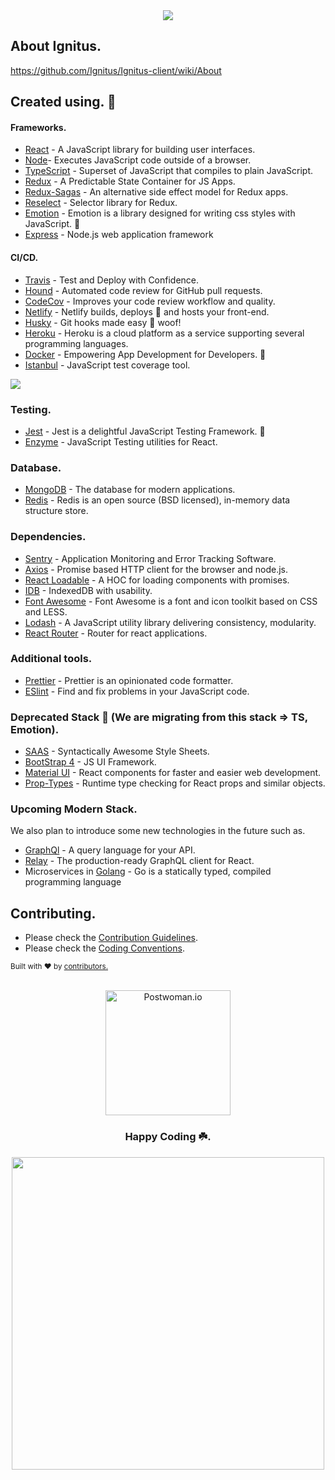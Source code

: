 <div align="center">
    <img src="https://github.com/Ignitus/Ignitus-technical-visualization/blob/master/app-assets/techstack.gif">
</div>



## About Ignitus.
https://github.com/Ignitus/Ignitus-client/wiki/About 

## Created using. 🔨

#### Frameworks.

- [React](https://reactjs.org/) - A JavaScript library for building user interfaces. 
- [Node](https://nodejs.org/en/)- Executes JavaScript code outside of a browser.
- [TypeScript](https://www.typescriptlang.org/) - Superset of JavaScript that compiles to plain JavaScript.
- [Redux](https://redux.js.org/) - A Predictable State Container for JS Apps.
- [Redux-Sagas](https://redux-saga.js.org/) - An alternative side effect model for Redux apps.
- [Reselect](https://github.com/reduxjs/reselect) - Selector library for Redux.
- [Emotion](https://emotion.sh/docs/styled) - Emotion is a library designed for writing css styles with JavaScript. 🎨
- [Express](https://expressjs.com/) - Node.js web application framework

#### CI/CD.

- [Travis](https://travis-ci.org/) - Test and Deploy with Confidence.
- [Hound](https://github.com/houndci/hound) - Automated code review for GitHub pull requests.
- [CodeCov](https://codecov.io/) - Improves your code review workflow and quality.
- [Netlify](https://www.netlify.com/) - Netlify builds, deploys 🚀 and hosts your front-end.
- [Husky](https://github.com/typicode/husky) - Git hooks made easy 🐶 woof!
- [Heroku](https://www.heroku.com/) - Heroku is a cloud platform as a service supporting several programming languages.
- [Docker](https://www.docker.com/) - Empowering App Development for Developers. 🐳
- [Istanbul](https://istanbul.js.org/) - JavaScript test coverage tool.

<a href="https://www.netlify.com">
  <img src="https://www.netlify.com/img/global/badges/netlify-light.svg"/>
</a>


### Testing.
- [Jest](https://jestjs.io/) - Jest is a delightful JavaScript Testing Framework. 🔨
- [Enzyme](https://enzymejs.github.io/enzyme/) - JavaScript Testing utilities for React.

### Database.
- [MongoDB](https://www.mongodb.com/) - The database for modern applications.
- [Redis](https://redislabs.com/) - Redis is an open source (BSD licensed), in-memory data structure store.

### Dependencies.
- [Sentry](https://sentry.io/welcome/) -  Application Monitoring and Error Tracking Software.
- [Axios](https://www.npmjs.com/package/axios) - Promise based HTTP client for the browser and node.js.
- [React Loadable](https://github.com/jamiebuilds/react-loadable) - A HOC for loading components with promises.
- [IDB](https://www.npmjs.com/package/idb) - IndexedDB with usability.
- [Font Awesome](https://fontawesome.com/) - Font Awesome is a font and icon toolkit based on CSS and LESS.
- [Lodash](https://lodash.com/) - A JavaScript utility library delivering consistency, modularity.
- [React Router](https://www.npmjs.com/package/react-router) - Router for react applications.

### Additional tools.
- [Prettier](https://prettier.io) - Prettier is an opinionated code formatter.
- [ESlint](https://enzymejs.github.io/enzyme/) - Find and fix problems in your JavaScript code.


### Deprecated Stack 🧨 (We are migrating from this stack => TS, Emotion).
- [SAAS](https://sass-lang.com/) - Syntactically Awesome Style Sheets.
- [BootStrap 4](https://getbootstrap.com/docs/4.0/getting-started/introduction/) - JS UI Framework.
- [Material UI](https://material-ui.com/) - React components for faster and easier web development.
- [Prop-Types](https://www.npmjs.com/package/prop-types) - Runtime type checking for React props and similar objects.


### Upcoming Modern Stack.
We also plan to introduce some new technologies in the future such as.
- [GraphQl](https://graphql.org/) - A query language for your API.
- [Relay](https://relay.dev/) - The production-ready GraphQL client for React.
- Microservices in [Golang](https://golang.org/) - Go is a statically typed, compiled programming language 

## Contributing.

- Please check the [Contribution Guidelines](https://github.com/Ignitus/Ignitus-Client-Side-Development/blob/master/.github/CONTRIBUTION/CONTRIBUTION.md).
- Please check the [Coding Conventions](https://github.com/Ignitus/Ignitus-client/wiki/CodeGuidelines-And-Conventions).


<p>
  <sub>Built with ❤︎ by
    <a href="https://github.com/liyasthomas/postwoman/graphs/contributors">contributors.</a>
  </sub>
</p>

<div align="center">
  <br>
  <a href="https://postwoman.io"><img src="https://media.giphy.com/media/l46ChKeGsmsfE3Un6/giphy.gif" alt="Postwoman.io" width="200"></a>
  <br>
  <h3>Happy Coding ☘️.</h3>
</div>

<div align="center">
 <a href="https://github.com/Ignitus/Tools"><img src="https://imgur.com/1pa8uwS.png" width="500"></a>
 </div>
